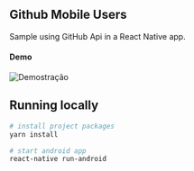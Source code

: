 ## Github Mobile Users
Sample using GitHub Api in a React Native app.

#### Demo
![Demostração](https://github.com/viniciusmoreira/githubMobileUsers/blob/master/src/assets/githubMobileUsers.gif?raw=true)

## Running locally

```sh
# install project packages
yarn install

# start android app
react-native run-android
